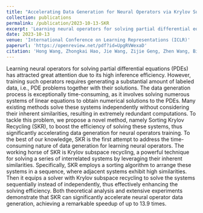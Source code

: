 ```yaml
---
title: "Accelerating Data Generation for Neural Operators via Krylov Subspace Recycling"
collection: publications
permalink: /publication/2023-10-13-SKR
excerpt: 'Learning neural operators for solving partial differential equations (PDEs) has attracted great attention due to its high inference efficiency. However, training such operators requires generating a substantial amount of labeled data, i.e., PDE problems together with their solutions. The data generation process is exceptionally time-consuming, as it involves solving numerous systems of linear equations to obtain numerical solutions to the PDEs. Many existing methods solve these systems independently without considering their inherent similarities, resulting in extremely redundant computations. To tackle this problem, we propose a novel method, namely Sorting Krylov Recycling (SKR), to boost the efficiency of solving these systems, thus significantly accelerating data generation for neural operators training. To the best of our knowledge, SKR is the first attempt to address the time-consuming nature of data generation for learning neural operators. The working horse of SKR is Krylov subspace recycling, a powerful technique for solving a series of interrelated systems by leveraging their inherent similarities. Specifically, SKR employs a sorting algorithm to arrange these systems in a sequence, where adjacent systems exhibit high similarities. Then it equips a solver with Krylov subspace recycling to solve the systems sequentially instead of independently, thus effectively enhancing the solving efficiency. Both theoretical analysis and extensive experiments demonstrate that SKR can significantly accelerate neural operator data generation, achieving a remarkable speedup of up to 13.9 times.'
date: 2023-10-13
venue: 'International Conference on Learning Representations (ICLR)'
paperurl: 'https://openreview.net/pdf?id=UpgRVWexaD'
citation: 'Hong Wang, Zhongkai Hao, Jie Wang, Zijie Geng, Zhen Wang, Bin Li, Feng Wu, Accelerating Data Generation for Neural Operators via Krylov Subspace Recycling, presented at the The Twelfth International Conference on Learning Representations, Oct. 2023.'
---
```


Learning neural operators for solving partial differential equations (PDEs) has attracted great attention due to its high inference efficiency. However, training such operators requires generating a substantial amount of labeled data, i.e., PDE problems together with their solutions. The data generation process is exceptionally time-consuming, as it involves solving numerous systems of linear equations to obtain numerical solutions to the PDEs. Many existing methods solve these systems independently without considering their inherent similarities, resulting in extremely redundant computations. To tackle this problem, we propose a novel method, namely Sorting Krylov Recycling (SKR), to boost the efficiency of solving these systems, thus significantly accelerating data generation for neural operators training. To the best of our knowledge, SKR is the first attempt to address the time-consuming nature of data generation for learning neural operators. The working horse of SKR is Krylov subspace recycling, a powerful technique for solving a series of interrelated systems by leveraging their inherent similarities. Specifically, SKR employs a sorting algorithm to arrange these systems in a sequence, where adjacent systems exhibit high similarities. Then it equips a solver with Krylov subspace recycling to solve the systems sequentially instead of independently, thus effectively enhancing the solving efficiency. Both theoretical analysis and extensive experiments demonstrate that SKR can significantly accelerate neural operator data generation, achieving a remarkable speedup of up to 13.9 times.
